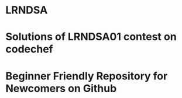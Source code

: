 # LRNDSA
# Solutions of LRNDSA01 contest on codechef
# Beginner Friendly Repository for Newcomers on Github
